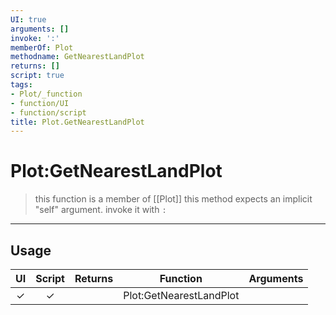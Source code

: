 ```yaml
---
UI: true
arguments: []
invoke: ':'
memberOf: Plot
methodname: GetNearestLandPlot
returns: []
script: true
tags:
- Plot/_function
- function/UI
- function/script
title: Plot.GetNearestLandPlot
---
```

# Plot:GetNearestLandPlot
> this function is a member of [[Plot]]
> this method expects an implicit "self" argument. invoke it with `:`
-----
## Usage
|  UI | Script | Returns | Function | Arguments |
|:---:|:------:|-------:|:--------:|:---------|
|✓|✓||Plot:GetNearestLandPlot||
